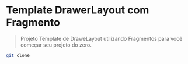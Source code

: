 # Template DrawerLayout com Fragmento

> Projeto Template de DraweLayout utilizando Fragmentos para
você começar seu projeto do zero.

``` bash
git clone
```
